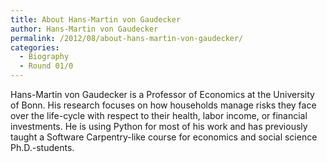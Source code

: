 ```yaml
---
title: About Hans-Martin von Gaudecker
author: Hans-Martin von Gaudecker
permalink: /2012/08/about-hans-martin-von-gaudecker/
categories:
  - Biography
  - Round 01/0
---
```

Hans-Martin von Gaudecker is a Professor of Economics at the University of Bonn. His research focuses on how households manage risks they face over the life-cycle with respect to their health, labor income, or financial investments. He is using Python for most of his work and has previously taught a Software Carpentry-like course for economics and social science Ph.D.-students.
